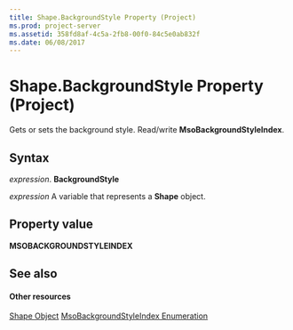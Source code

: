 ```yaml
---
title: Shape.BackgroundStyle Property (Project)
ms.prod: project-server
ms.assetid: 358fd8af-4c5a-2fb8-00f0-84c5e0ab832f
ms.date: 06/08/2017
---
```



# Shape.BackgroundStyle Property (Project)
Gets or sets the background style. Read/write  **MsoBackgroundStyleIndex**.

## Syntax

 _expression_. **BackgroundStyle**

 _expression_ A variable that represents a **Shape** object.


## Property value

 **MSOBACKGROUNDSTYLEINDEX**


## See also


#### Other resources


[Shape Object](Project.shape.md)
[MsoBackgroundStyleIndex Enumeration](http://msdn.microsoft.com/en-us/library/office/ff862530%28v=office.15%29)
